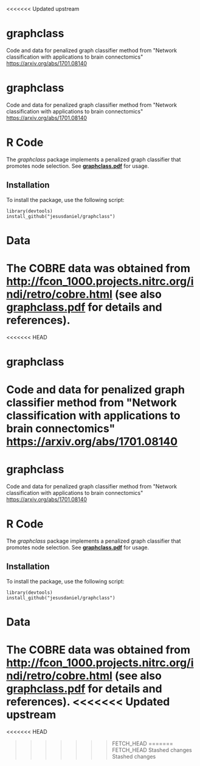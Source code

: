 <<<<<<< Updated upstream
# graphclass

Code and data for penalized graph classifier method from "Network classification with applications to brain connectomics" https://arxiv.org/abs/1701.08140


# graphclass

Code and data for penalized graph classifier method from "Network classification with applications to brain connectomics" https://arxiv.org/abs/1701.08140

# R Code

The *graphclass* package implements a penalized graph classifier that promotes node selection. See [**graphclass.pdf**](https://github.com/jesusdaniel/graphclass/blob/master/graphclass.pdf) for usage.

## Installation
To install the package, use the following script:

```
library(devtools)
install_github("jesusdaniel/graphclass")
```

# Data

The COBRE data was obtained from http://fcon_1000.projects.nitrc.org/indi/retro/cobre.html (see also [**graphclass.pdf**](https://github.com/jesusdaniel/graphclass/blob/master/graphclass.pdf) for details and references).
=======
<<<<<<< HEAD
# graphclass

Code and data for penalized graph classifier method from "Network classification with applications to brain connectomics" https://arxiv.org/abs/1701.08140
=======
# graphclass

Code and data for penalized graph classifier method from "Network classification with applications to brain connectomics" https://arxiv.org/abs/1701.08140

# R Code

The *graphclass* package implements a penalized graph classifier that promotes node selection. See [**graphclass.pdf**](https://github.com/jesusdaniel/graphclass/blob/master/graphclass.pdf) for usage.

## Installation
To install the package, use the following script:

```
library(devtools)
install_github("jesusdaniel/graphclass")
```

# Data

The COBRE data was obtained from http://fcon_1000.projects.nitrc.org/indi/retro/cobre.html (see also [**graphclass.pdf**](https://github.com/jesusdaniel/graphclass/blob/master/graphclass.pdf) for details and references).
<<<<<<< Updated upstream
=======
<<<<<<< HEAD
>>>>>>> FETCH_HEAD
=======
>>>>>>> FETCH_HEAD
>>>>>>> Stashed changes
>>>>>>> Stashed changes
